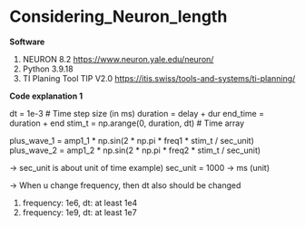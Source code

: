 # Considering_Neuron_length

**Software**
1. NEURON 8.2 https://www.neuron.yale.edu/neuron/
2. Python 3.9.18
3. TI Planing Tool TIP V2.0 https://itis.swiss/tools-and-systems/ti-planning/



**Code explanation 1**

dt = 1e-3  # Time step size (in ms)
duration = delay + dur
end_time = duration + end
stim_t = np.arange(0, duration, dt)  # Time array

plus_wave_1 = amp1_1 * np.sin(2 * np.pi * freq1 * stim_t / sec_unit) 
plus_wave_2 = amp1_2 * np.sin(2 * np.pi * freq2 * stim_t / sec_unit)

-> sec_unit is about unit of time
  example) sec_unit = 1000 -> ms (unit)
  
-> When u change frequency, then dt also should be changed
   1) frequency: 1e6, dt: at least 1e4
   2) frequency: 1e9, dt: at least 1e7
